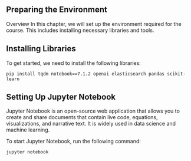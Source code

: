 ## Preparing the Environment
Overview
In this chapter, we will set up the environment required for the course. This includes installing necessary libraries and tools.

## Installing Libraries
To get started, we need to install the following libraries:
```
pip install tqdm notebook==7.1.2 openai elasticsearch pandas scikit-learn
```
## Setting Up Jupyter Notebook
Jupyter Notebook is an open-source web application that allows you to create and share documents that contain live code, equations, visualizations, and narrative text. It is widely used in data science and machine learning.

To start Jupyter Notebook, run the following command:
```
jupyter notebook
```
